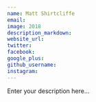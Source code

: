```yaml
---
name: Matt Shirtcliffe
email:
image: 2018
description_markdown:
website_url:
twitter:
facebook:
google_plus:
github_username:
instagram:
---
```


Enter your description here...
